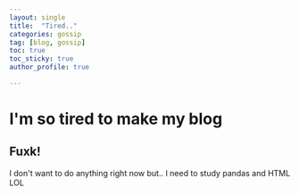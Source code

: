 ```yaml
---
layout: single
title:  "Tired.."
categories: gossip
tag: [blog, gossip]
toc: true
toc_sticky: true
author_profile: true

---
```


# I'm so tired to make my blog
## Fuxk!
I don't want to do anything right now but.. I need to study pandas and HTML LOL
